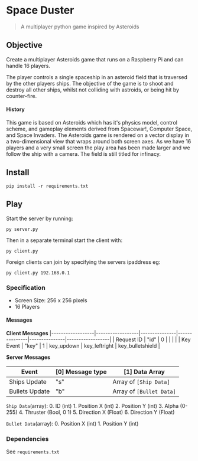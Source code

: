 # Space Duster

> A multiplayer python game inspired by Asteroids

## Objective

Create a multiplayer Asteroids game that runs on a Raspberry Pi and can handle 16 players.

The player controls a single spaceship in an asteroid field that is traversed by the other players ships. The objective of the game is to shoot and destroy all other ships, whilst not colliding with astroids, or being hit by counter-fire.

#### History

This game is based on Asteroids which has it's physics model, control scheme, and gameplay elements derived from Spacewar!, Computer Space, and Space Invaders. The Asteroids game is rendered on a vector display in a two-dimensional view that wraps around both screen axes. As we have 16 players and a very small screen the play area has been made larger and we follow the ship with a camera. The field is still titled for infinacy.

## Install

    pip install -r requirements.txt

## Play

Start the server by running:

    py server.py

Then in a separate terminal start the client with:

    py client.py

Foreign clients can join by specifying the servers ipaddress eg:

    py client.py 192.168.0.1

### Specification

  - Screen Size: 256 x 256 pixels
  - 16 Players

#### Messages

**Client Messages**
|------------------|------------------|---------------|---------------|---------------|------------------|
| Request ID       | "id"             | 0             |               |               |                  |
| Key Event        | "key"            | 1             | key_updown    | key_leftright | key_bulletshield |

**Server Messages**

| Event            | [0] Message type | [1] Data Array           |
|------------------|------------------|--------------------------|
| Ships Update     | "s"              | Array of `[Ship Data]`   |
| Bullets Update   | "b"              | Array of `[Bullet Data]` |

`Ship Data`(array):
    0. ID (int)
    1. Position X (int)
    2. Position Y (int)
    3. Alpha (0-255)
    4. Thruster (Bool, 0 1)
    5. Direction X (Float)
    6. Direction Y (Float)

`Bullet Data`(array):
    0. Position X (int)
    1. Position Y (int)

### Dependencies

  See `requirements.txt`
